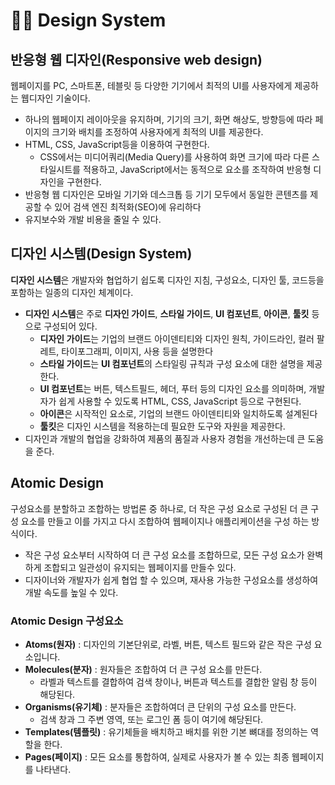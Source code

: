 # 🧑🎨 Design System

## 반응형 웹 디자인(Responsive web design)

웹페이지를 PC, 스마트폰, 테블릿 등 다양한 기기에서 최적의 UI를 사용자에게 제공하는 웹디자인 기술이다.

* 하나의 웹페이지 레이아웃을 유지하며, 기기의 크기, 화면 해상도, 방향등에 따라 페이지의 크기와 배치를 조정하여 사용자에게 최적의 UI를 제공한다.
* HTML, CSS, JavaScript등을 이용하여 구현한다.
  * CSS에서는 미디어쿼리(Media Query)를 사용하여 화면 크기에 따라 다른 스타일시트를 적용하고, JavaScript에서는 동적으로 요소를 조작하여 반응형 디자인을 구현한다.
* 반응형 웹 디자인은 모바일 기기와 데스크톱 등 기기 모두에서 동일한 콘텐츠를 제공할 수 있어 검색 엔진 최적화(SEO)에 유리하다
* 유지보수와 개발 비용을 줄일 수 있다.

## 디자인 시스템(Design System)

**디자인 시스템**은 개발자와 협업하기 쉽도록 디자인 지침, 구성요소, 디자인 툴, 코드등을 포함하는 일종의 디자인 체계이다.

* **디자인 시스템**은 주로 **디자인 가이드**, **스타일 가이드**, **UI 컴포넌트**, **아이콘**, **툴킷** 등으로 구성되어 있다.
  * **디자인 가이드**는 기업의 브랜드 아이덴티티와 디자인 원칙, 가이드라인, 컬러 팔레트, 타이포그래피, 이미지, 사용 등을 설명한다
  * **스타일 가이드**는 **UI 컴포넌트**의 스타일링 규칙과 구성 요소에 대한 설명을 제공한다.
  * **UI 컴포넌트**는 버튼, 텍스트필드, 헤더, 푸터 등의 디자인 요소를 의미하며, 개발자가 쉽게 사용할 수 있도록 HTML, CSS, JavaScript 등으로 구현된다.
  * **아이콘**은 시작적인 요소로, 기업의 브랜드 아이덴티티와 일치하도록 설계된다&#x20;
  * **툴킷**은 디자인 시스템을 적용하는데 필요한 도구와 자원을 제공한다.
* 디자인과 개발의 협업을 강화하여 제품의 품질과 사용자 경험을 개선하는데 큰 도움을 준다.

## Atomic Design

구성요소를 분할하고 조합하는 방법론 중 하나로, 더 작은 구성 요소로 구성된 더 큰 구성 요소를 만들고 이를 가지고 다시 조합하여 웹페이지나 애플리케이션을 구성 하는 방식이다.

* 작은 구성 요소부터 시작하여 더 큰 구성 요소를 조합하므로, 모든 구성 요소가 완벽하게 조합되고 일관성이 유지되는 웹페이지를 만들수 있다.
* 디자이너와 개발자가 쉽게 협업 할 수 있으며, 재사용 가능한 구성요소를 생성하여 개발 속도를 높일 수 있다.

### Atomic Design 구성요소&#x20;

* **Atoms(원자)** : 디자인의 기본단위로, 라벨, 버튼, 텍스트 필드와 같은 작은 구성 요소입니다.
* **Molecules(분자)** : 원자들은 조합하여 더 큰 구성 요소를 만든다.
  * 라벨과 텍스트를 결합하여 검색 창이나, 버튼과 텍스트를 결합한 알림 창 등이 해당된다.
* **Organisms(유기체)** : 분자들은 조합하여더 큰 단위의 구성 요소를 만든다.
  * 검색 창과 그 주변 영역, 또는 로그인 폼 등이 여기에 해당된다.
* **Templates(템플릿)** : 유기체들을 배치하고 배치를 위한 기본 뼈대를 정의하는 역할을 한다.
* **Pages(페이지)** : 모든 요소를 통합하여, 실제로 사용자가 볼 수 있는 최종 웹페이지를 나타낸다.
